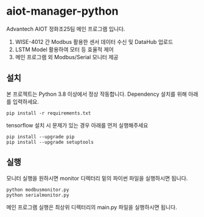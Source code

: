 # aiot-manager-python

Advantech AIOT 정화조25팀 메인 프로그램 입니다.

1. WISE-4012 간 Modbus 활용한 센서 데이터 수신 및 DataHub 업로드
2. LSTM Model 활용하여 모터 등 효율적 제어
3. 메인 프로그램 외 Modbus/Serial 모니터 제공

## 설치

본 프로젝트는 Python 3.8 이상에서 정상 작동합니다.
Dependency 설치를 위해 아래를 입력하세요.

    pip install -r requirements.txt

tensorflow 설치 시 문제가 있는 경우 아래를 먼저 실행해주세요

    pip install --upgrade pip
    pip install --upgrade setuptools

## 실행

모니터 실행을 원하시면 monitor 디렉터리 밑의 파이썬 파일을 실행하시면 됩니다.

    python modbusmonitor.py
    python serialmonitor.py

메인 프로그램 실행은 최상위 디렉터리의 main.py 파일을 실행하시면 됩니다.
